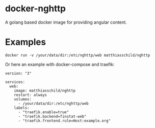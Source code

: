 # docker-nghttp

A golang based docker image for providing angular content.

# Examples

    docker run -v /your/data/dir:/etc/nghttp/web matthiasschild/nghttp

Or here an example with docker-compose and traefik:

    version: "3"
    
    services:
      web:
        image: matthiasschild/nghttp
        restart: always
        volumes:
          - /your/data/dir:/etc/nghttp/web
        labels:
          - "traefik.enable=true"
          - "traefik.backend=finstat-web"
          - "traefik.frontend.rule=Host:example.org"
